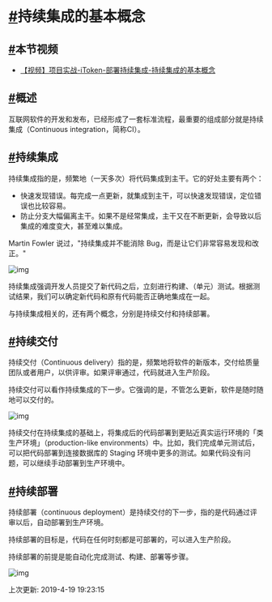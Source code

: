 # [#](https://funtl.com/zh/spring-cloud-itoken-ci/#持续集成的基本概念)持续集成的基本概念

## [#](https://funtl.com/zh/spring-cloud-itoken-ci/#本节视频)本节视频

- [【视频】项目实战-iToken-部署持续集成-持续集成的基本概念](https://www.bilibili.com/video/av28384166)

## [#](https://funtl.com/zh/spring-cloud-itoken-ci/#概述)概述

互联网软件的开发和发布，已经形成了一套标准流程，最重要的组成部分就是持续集成（Continuous integration，简称CI）。

## [#](https://funtl.com/zh/spring-cloud-itoken-ci/#持续集成)持续集成

持续集成指的是，频繁地（一天多次）将代码集成到主干。它的好处主要有两个：

- 快速发现错误。每完成一点更新，就集成到主干，可以快速发现错误，定位错误也比较容易。
- 防止分支大幅偏离主干。如果不是经常集成，主干又在不断更新，会导致以后集成的难度变大，甚至难以集成。

Martin Fowler 说过，"持续集成并不能消除 Bug，而是让它们非常容易发现和改正。"

![img](https://funtl.com/assets/c5c8e6f40c7c133e22402c00bb7e1a25_hd.jpg)

持续集成强调开发人员提交了新代码之后，立刻进行构建、（单元）测试。根据测试结果，我们可以确定新代码和原有代码能否正确地集成在一起。

与持续集成相关的，还有两个概念，分别是持续交付和持续部署。

## [#](https://funtl.com/zh/spring-cloud-itoken-ci/#持续交付)持续交付

持续交付（Continuous delivery）指的是，频繁地将软件的新版本，交付给质量团队或者用户，以供评审。如果评审通过，代码就进入生产阶段。

持续交付可以看作持续集成的下一步。它强调的是，不管怎么更新，软件是随时随地可以交付的。

![img](https://funtl.com/assets/db7198e3c39e4656e18efcb4bd1b20b1_hd.jpg)

持续交付在持续集成的基础上，将集成后的代码部署到更贴近真实运行环境的「类生产环境」（production-like environments）中。比如，我们完成单元测试后，可以把代码部署到连接数据库的 Staging 环境中更多的测试。如果代码没有问题，可以继续手动部署到生产环境中。

## [#](https://funtl.com/zh/spring-cloud-itoken-ci/#持续部署)持续部署

持续部署（continuous deployment）是持续交付的下一步，指的是代码通过评审以后，自动部署到生产环境。

持续部署的目标是，代码在任何时刻都是可部署的，可以进入生产阶段。

持续部署的前提是能自动化完成测试、构建、部署等步骤。

![img](https://funtl.com/assets/f96f19e4d567aad5006d841963a86e41_hd.jpg)

上次更新: 2019-4-19 19:23:15